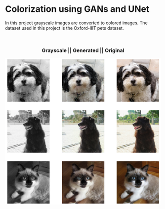 <h1>Colorization using GANs and UNet</h1>
<p>In this project grayscale images are converted to colored images.
The dataset used in this project is the Oxford-IIIT pets dataset.</p><br>
<h3 align = "center">Grayscale || Generated || Original</h3>
<img src="gan.png" />

